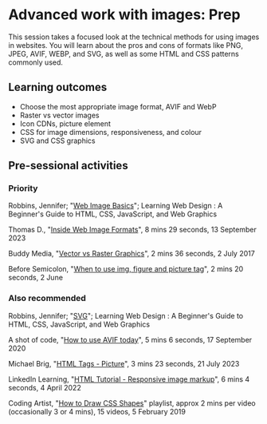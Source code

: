 # Advanced work with images: Prep

This session takes a focused look at the technical methods for using images in websites. You will learn about the pros and cons of formats like PNG, JPEG, AVIF, WEBP, and SVG, as well as some HTML and CSS patterns commonly used.

## Learning outcomes

* Choose the most appropriate image format, AVIF and WebP
* Raster vs vector images
* Icon CDNs, picture element
* CSS for image dimensions, responsiveness, and colour
* SVG and CSS graphics

## Pre-sessional activities

### Priority

Robbins, Jennifer; "[Web Image Basics](https://ebookcentral.proquest.com/lib/bbk/reader.action?docID=5412749&ppg=661)"; Learning Web Design : A Beginner's Guide to HTML, CSS, JavaScript, and Web Graphics

Thomas D., "[Inside Web Image Formats](https://www.youtube.com/watch?v=YG5ViRYh0B4)", 8 mins 29 seconds, 13 September 2023

Buddy Media, "[Vector vs Raster Graphics](https://www.youtube.com/watch?v=p2thSkOa_Xg)", 2 mins 36 seconds, 2 July 2017

Before Semicolon, "[When to use img, figure and picture tag](https://youtu.be/Xn5_gDQFyJg)", 2 mins 20 seconds, 2 June

### Also recommended

Robbins, Jennifer; "[SVG](https://ebookcentral.proquest.com/lib/bbk/reader.action?docID=5412749&ppg=723)"; Learning Web Design : A Beginner's Guide to HTML, CSS, JavaScript, and Web Graphics

A shot of code, "[How to use AVIF today](https://youtu.be/rO6rvbN37ZA)", 5 mins 6 seconds, 17 September 2020

Michael Brig, "[HTML Tags - Picture](https://youtu.be/DPgR9YGUi6k)", 3 mins 23 seconds, 21 July 2023

LinkedIn Learning, "[HTML Tutorial - Responsive image markup](https://youtu.be/NcD1V7C_3ks)", 6 mins 4 seconds, 4 April 2022

Coding Artist, "[How to Draw CSS Shapes](https://www.youtube.com/playlist?list=PLNCevxogE3fjFBrpQHf6efuXCePVHlzAA)" playlist, approx 2 mins per video (occasionally 3 or 4 mins), 15 videos, 5 February 2019
